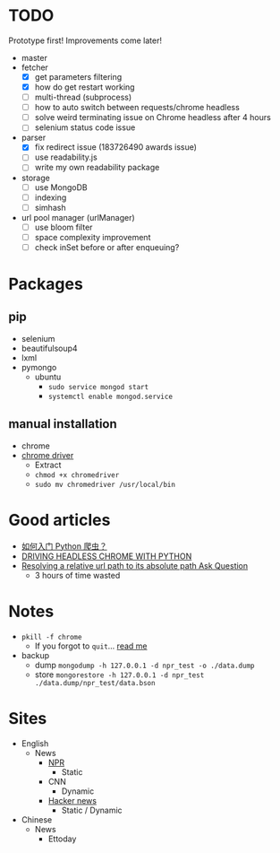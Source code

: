 # TODO

Prototype first! Improvements come later!

* master
* fetcher
    - [x] get parameters filtering
    - [x] how do get restart working
    - [ ] multi-thread (subprocess)
    - [ ] how to auto switch between requests/chrome headless
    - [ ] solve weird terminating issue on Chrome headless after 4 hours
    - [ ] selenium status code issue
* parser
    - [x] fix redirect issue (183726490 awards issue)
    - [ ] use readability.js
    - [ ] write my own readability package
* storage
    - [ ] use MongoDB
    - [ ] indexing
    - [ ] simhash
* url pool manager (urlManager)
    - [ ] use bloom filter
    - [ ] space complexity improvement
    - [ ] check inSet before or after enqueuing?

# Packages

## pip

* selenium
* beautifulsoup4
* lxml
* pymongo
    * ubuntu
        * `sudo service mongod start`
        * `systemctl enable mongod.service`

## manual installation

* chrome
* [chrome driver](https://chromedriver.storage.googleapis.com/index.html?path=2.38/)
    * Extract
    * `chmod +x chromedriver` 
    * `sudo mv chromedriver /usr/local/bin`
   
# Good articles

* [如何入门 Python 爬虫？](https://www.zhihu.com/question/20899988)
* [DRIVING HEADLESS CHROME WITH PYTHON](https://duo.com/decipher/driving-headless-chrome-with-python)
* [Resolving a relative url path to its absolute path Ask Question](https://stackoverflow.com/questions/476511/resolving-a-relative-url-path-to-its-absolute-path?utm_medium=organic&utm_source=google_rich_qa&utm_campaign=google_rich_qa)
    * 3 hours of time wasted

# Notes

* `pkill -f chrome`
    * If you forgot to `quit`... [read me](https://stackoverflow.com/questions/15067107/difference-between-webdriver-dispose-close-and-quit?utm_medium=organic&utm_source=google_rich_qa&utm_campaign=google_rich_qa)
* backup
    * dump `mongodump -h 127.0.0.1 -d npr_test -o ./data.dump`
    * store `mongorestore -h 127.0.0.1 -d npr_test ./data.dump/npr_test/data.bson`
    
# Sites

* English
    * News
        * [NPR](https://www.npr.org/)
            * Static
        * CNN
            * Dynamic
        * [Hacker news](https://news.ycombinator.com/)
            * Static / Dynamic
* Chinese
    * News
        * Ettoday